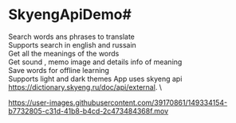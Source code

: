 # SkyengApiDemo#
Search words ans phrases to translate\
Supports search in english and russain\
Get all the meanings of the words\
Get sound , memo image and details info of meaning\
Save words for offline learning\
Supports light and dark themes
App uses skyeng api https://dictionary.skyeng.ru/doc/api/external. \

https://user-images.githubusercontent.com/39170861/149334154-b7732805-c31d-41b8-b4cd-2c473484368f.mov

